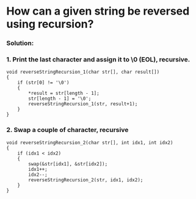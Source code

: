 # How can a given string be reversed using recursion?

### Solution:
### 1. Print the last character and assign it to \0 (EOL), recursive.
```
void reverseStringRecursion_1(char str[], char result[])
{
    if (str[0] != '\0')
    {
        *result = str[length - 1];
        str[length - 1] = '\0';
        reverseStringRecursion_1(str, result+1);
    }
}
```

### 2. Swap a couple of character, recursive
```
void reverseStringRecursion_2(char str[], int idx1, int idx2)
{
    if (idx1 < idx2)
    {
        swap(&str[idx1], &str[idx2]);
        idx1++;
        idx2--;
        reverseStringRecursion_2(str, idx1, idx2);
    }
}
```
